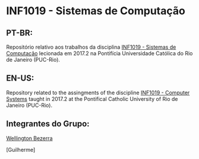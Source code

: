 # INF1019 - Sistemas de Computação

## PT-BR:
Repositório relativo aos trabalhos da disciplina [INF1019 - Sistemas de Computação](http://139.82.24.35/seibel/sc/index.htm)
lecionada em 2017.2 na Pontifícia Universidade Católica do Rio de Janeiro (PUC-Rio).

## EN-US:
Repository related to the assingments of the discipline [INF1019 - Computer Systems](http://139.82.24.35/seibel/sc/index.htm)
taught in 2017.2 at the Pontifical Catholic University of Rio de Janeiro (PUC-Rio).

## Integrantes do Grupo:

[Wellington Bezerra](https://github.com/bezwellington)

[Guilherme]
